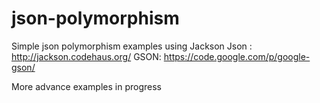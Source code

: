 json-polymorphism
=================
Simple json polymorphism examples using
Jackson Json : http://jackson.codehaus.org/
GSON: https://code.google.com/p/google-gson/

More advance examples in progress
